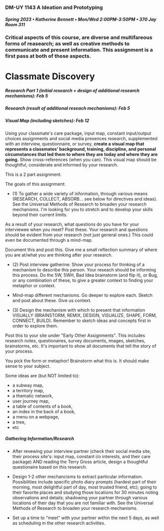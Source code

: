 ### DM-UY 1143 A Ideation and Prototyping
##### Spring 2023 • Katherine Bennett • Mon/Wed 2:00PM-3:50PM • 370 Jay Room 311

### Critical aspects of this course, are diverse and multifareous forms of reasearch; as well as creative methods to communicate and present information. This assignment is a first pass at both of those aspects.


# Classmate Discovery

##### Research Part 1 (initial research + design of additional research mechanisms): Feb 5
##### Research (result of additional reseach mechanisms): Feb 5
##### Visual Map (including sketches): Feb 12

Using your classmate's care package, input map, constant input/output choices assignments and social media presences research, supplemented with an interview, questionnaire, or survey, **create a visual map that represents a classmates’ background, training, discipline, and personal circumstances that led them to where they are today and where they are going.** Show cross-references (when you can). This visual map should be thoughtful, considerate and informed by your research.

This is a 2 part assignment.

The goals of this assignment:

* (1) To gather a wide variety of information, through various means (RESEARCH, COLLECT, ABSORB... see below for directives and ideas). See the Universal Methods of Research to broaden your research mechanisms. I'm looking for you to stretch and to develop your skills beyond their current limits. 

As a result of your research, what questions do you have for your interviewee when you meet? Post these. Your research and questions should be evident from your research (not just general ones.) This could even be documented through a mind-map.

Document this and post this. Give me a small reflection summary of where you are at/what you are thinking after your research.

* (2) Post interview gatherine: Show your process for thinking of a mechanism to describe this person. Your reseach should be informing this process. Do the 5W, 5WH, Bad Idea brainstorm (and flip it), or Bug, or any combination of these, to give a greater context to finding your metaphor or context.

* Mind-map different mechanisms. Go deeper to explore each. Sketch and post about these. Give us context.

* (3) Design the mechanism with which to present that information VISUALLY (BRAINSTORM, REMIX, DESIGN, VISUALIZE, SHAPE, FORM, CONNECT, BUILD). Remember to sketch ideas and concepts first in order to explore them.


Post this to your site under "Early Other Assignments". This includes research notes, questionaires, survey documents, images, sketches, brainstorms, etc. It's important to show all documents that tell the story of your process.

You pick the form or metaphor! Brainstorm what this is. It should make sense to your subject.

Some ideas are (but NOT limited to): 
* a subway map, 
* a territory map, 
* a thematic network, 
* user journey map, 
* a table of contents of a book, 
* an index in the back of a book,
* a menu on a webpage, 
* a tree, 
* etc



##### Gathering Information/Research

* After revewing your interview partner (check their social media site, their process site's: input map, constant i/o interests, and their care package) AND reading the Terry Gross article, design a thoughtful questionaire based on this research.

* Design 1-2 other mechancisms to extract particular information. Possibilities include specific photo diary prompts (hardest part of their morning, most delightful part of day, most trusted friend, etc); going to their favorite places and studying those locations for 30 minutes noting observations and details; shadowing your partner through various locations of their day that you are not familiar with. See the Universal Methods of Research to broaden your research mechanisms.

* Set up a time to "meet" with your partner within the next 5 days, as well as scheduling in the other research activities.